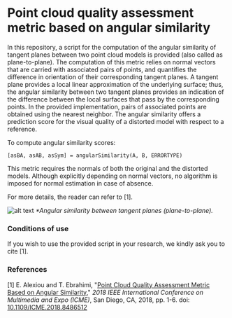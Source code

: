 
# Point cloud quality assessment metric based on angular similarity


In this repository, a script for the computation of the angular similarity of tangent planes between two point cloud models is provided (also called as plane-to-plane). The computation of this metric relies on normal vectors that are carried with associated pairs of points, and quantifies the difference in orientation of their corresponding tangent planes. A tangent plane provides a local linear approximation of the underlying surface; thus, the angular similarity between two tangent planes provides an indication of the difference between the local surfaces that pass by the corresponding points. In the provided implementation, pairs of associated points are obtained using the nearest neighbor. The angular similarity offers a prediction score for the visual quality of a distorted model with respect to a reference.

To compute angular similarity scores:

`[asBA, asAB, asSym] = angularSimilarity(A, B, ERRORTYPE)`

This metric requires the normals of both the original and the distorted models. Although explicitly depending on normal vectors, no algorithm is imposed for normal estimation in case of absence.

For more details, the reader can refer to [1].

![alt text](/docs/plane_to_plane.png)
*\*Angular similarity between tangent planes (plane-to-plane).*


### Conditions of use

If you wish to use the provided script in your research, we kindly ask you to cite [1].


### References

[1] E. Alexiou and T. Ebrahimi, "[Point Cloud Quality Assessment Metric Based on Angular Similarity](https://infoscience.epfl.ch/record/254987)," *2018 IEEE International Conference on Multimedia and Expo (ICME)*, San Diego, CA, 2018, pp. 1-6. doi: [10.1109/ICME.2018.8486512](https://doi.org/10.1109/ICME.2018.8486512)
